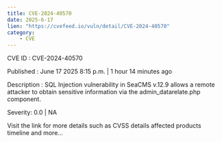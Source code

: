 ```yaml
---
title: CVE-2024-40570
date: 2025-6-17
lien: "https://cvefeed.io/vuln/detail/CVE-2024-40570"
category:
    - CVE
---
```


CVE ID : CVE-2024-40570

Published :  June 17
2025
8:15 p.m. | 1 hour
14 minutes ago

Description : SQL Injection vulnerability in SeaCMS v.12.9 allows a remote attacker to obtain sensitive information via the admin_datarelate.php component.

Severity: 0.0 | NA

Visit the link for more details
such as CVSS details
affected products
timeline
and more...
